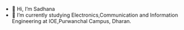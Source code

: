 - 👋 Hi, I’m Sadhana
- 🌱 I’m currently studying Electronics,Communication and Information Engineering at IOE,Purwanchal Campus, Dharan.
  

<!---
Sadhana-bei/Sadhana-bei is a ✨ special ✨ repository because its `README.md` (this file) appears on your GitHub profile.
You can click the Preview link to take a look at your changes.
--->
